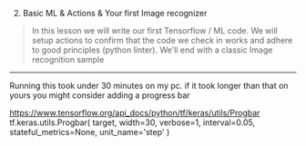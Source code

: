 
2. Basic ML & Actions & Your first Image recognizer
> In this lesson we will write our first Tensorflow / ML code. We will setup actions to confirm that the code we check in works and adhere to good principles (python linter). We'll end with a classic Image recognition sample


--------

Running this took under 30 minutes on my pc. if it took longer than that on yours you might consider adding a progress bar

https://www.tensorflow.org/api_docs/python/tf/keras/utils/Progbar
tf.keras.utils.Progbar(
    target, width=30, verbose=1, interval=0.05, stateful_metrics=None,
    unit_name='step'
)